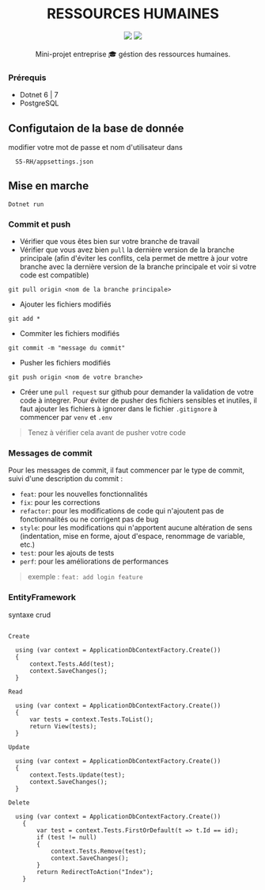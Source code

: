 <div align="center">
<h1> RESSOURCES HUMAINES </h1>
<img src="https://laboiteaoutilsdesrh.com/wp-content/uploads/2022/05/metier-ressource-humaine--840x473.png">
<img src="https://badgen.net/badge/status/development/green" >
<br> <br>
Mini-projet entreprise 🎓 géstion des ressources humaines.
</div>

### Prérequis

- Dotnet 6 | 7
- PostgreSQL

## Configutaion de la base de donnée

modifier votre mot de passe et nom d'utilisateur dans

```
  S5-RH/appsettings.json
```
## Mise en marche
```
Dotnet run
```
### Commit et push

- Vérifier que vous êtes bien sur votre branche de travail
- Vérifier que vous avez bien `pull` la dernière version de la branche principale (afin d'éviter les conflits,
  cela permet de mettre à jour votre branche avec la dernière version de la branche principale et voir si votre code est
  compatible)
```
git pull origin <nom de la branche principale>
```
- Ajouter les fichiers modifiés
```
git add *
```
- Commiter les fichiers modifiés
```
git commit -m "message du commit"
```
- Pusher les fichiers modifiés
```
git push origin <nom de votre branche>
```
- Créer une `pull request` sur github pour demander la validation de votre code à integrer.
Pour éviter de pusher des fichiers sensibles et inutiles, il faut ajouter les fichiers à ignorer dans le fichier `.gitignore` à commencer par `venv` et `.env`
> Tenez à vérifier cela avant de pusher votre code

### Messages de commit
Pour les messages de commit, il faut commencer par le type de commit, suivi d'une description du commit :
- `feat`: pour les nouvelles fonctionnalités
- `fix`: pour les corrections
- `refactor`: pour les modifications de code qui n'ajoutent pas de fonctionnalités ou ne corrigent pas de bug
- `style`: pour les modifications qui n'apportent aucune altération de sens (indentation, mise en forme, ajout d'espace, renommage de variable, etc.)
- `test`: pour les ajouts de tests
- `perf`: pour les améliorations de performances
> exemple : `feat: add login feature`

### EntityFramework

syntaxe crud
```

Create

  using (var context = ApplicationDbContextFactory.Create())
  {
      context.Tests.Add(test);
      context.SaveChanges();
  }

Read

  using (var context = ApplicationDbContextFactory.Create())
  {
      var tests = context.Tests.ToList();
      return View(tests);
  }

Update

  using (var context = ApplicationDbContextFactory.Create())
  {
      context.Tests.Update(test);
      context.SaveChanges();
  }

Delete

  using (var context = ApplicationDbContextFactory.Create())
    {
        var test = context.Tests.FirstOrDefault(t => t.Id == id);
        if (test != null)
        {
            context.Tests.Remove(test);
            context.SaveChanges();
        }
        return RedirectToAction("Index");
    }

```

